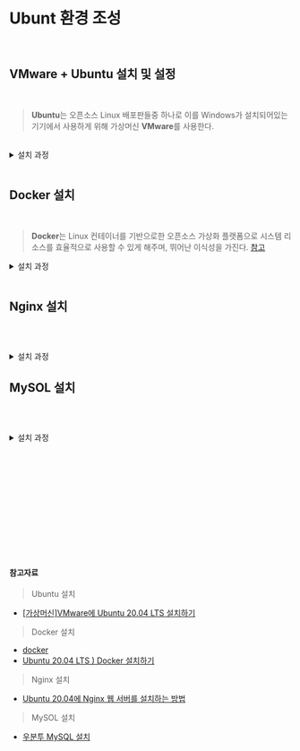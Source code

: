 # Ubunt 환경 조성

<br>

## VMware + Ubuntu 설치 및 설정

<br>

 > **Ubuntu**는 오픈소스 Linux 배포판들중 하나로 이를 Windows가 설치되어있는 기기에서 사용하게 위해 가상머신 **VMware**를 사용한다.

<br>

<details>
    <summary>설치 과정</summary>
 
 1. VMware Windows 버전 설치 [https://www.vmware.com](https://www.vmware.com/kr/products/workstation-player/workstation-player-evaluation.html) 
 
     <img src="https://user-images.githubusercontent.com/101278786/159773710-0d56ee4d-c2af-4c80-aef1-d33c4e7de230.png" width="500">

<br>

 2. Ubuntu LTS 버전(20.04.4) 다운로드 [https://ubuntu.com](https://ubuntu.com/download/desktop)


      <img src="https://user-images.githubusercontent.com/101278786/159782630-bc4ac4ab-1756-421b-b56d-b84ff8073191.png" width="500">
              
<br>

 3. VMware에서 가상머신 생성

    - Create a New Virtual Machine
    
         <img src="https://user-images.githubusercontent.com/101278786/159786353-ef92d23b-a830-424a-8d1a-1f35bc849e05.png" width="500">

    - Install from: I will install the operating system later.
    
         <img src="https://user-images.githubusercontent.com/101278786/159786303-441f5f56-a8fb-4f32-a82d-cc9f8b25b801.png" width="500">

    - Guest operating system - Linux, Version - Ubuntu
    
         <img src="https://user-images.githubusercontent.com/101278786/159786381-781cc5c9-1be0-4c77-bbbf-75b350cd82a5.png" width="500">
         
<br>

  4. 가상머신에 Ubnutu 설치

      - Edit Virtual Machine Settings

          <img src="https://user-images.githubusercontent.com/101278786/159787215-35e5f6ba-8ab6-4c83-bb26-ed8bc40dd8b6.png" width="500">
          
          
          

      - Device - CD/DVD (SATA), Connection - Use ISO image file: (2에서 다운로드한 Ubunto 파일)

          <img src="https://user-images.githubusercontent.com/101278786/159787945-31dd7312-03bf-46bb-9ef4-5355b2fed70a.png" width="500">
          
      - Play virtual machine
      
      - 언어 설정 및 체험하기 선택
      
          <img src="https://user-images.githubusercontent.com/101278786/159788510-c10a72a1-df74-4f15-9fda-9adb10129c88.png" width="500">
          
      - Ubuntu 20.04.4 LTS 설치 클릭
      
          <img src="https://user-images.githubusercontent.com/101278786/160814154-1dc859c4-f0cf-4031-88dc-dc6370c56558.png" width="500">
        
      - 한국어 - 키보드 레이아웃 - Korean(101/104 keyCompltible)
          
          <img src="https://user-images.githubusercontent.com/101278786/160812762-c32fa8ba-f60d-419c-8b4c-7517107030ea.png" width="500">

      - 일반 설치, Ubuntu 설치 중 업데이트 다운로드 선택
      
          <img src="https://user-images.githubusercontent.com/101278786/160815473-9b85c760-8176-4a3e-9aea-12dace5a8ea9.png" width="500">

      - 지금 다시 시작
      
          <img src="https://user-images.githubusercontent.com/101278786/160830474-31438b45-a72e-4ace-9546-7e6f416f0642.png" width="500">

<br>
 
</details>

<br>

## Docker 설치

<br>

   > **Docker**는 Linux 컨테이너를 기반으로한 오픈소스 가상화 플랫폼으로 시스템 리소스를 효율적으로 사용할 수 있게 해주며, 뛰어난 이식성을 가진다.  [참고](https://khj93.tistory.com/entry/Docker-Docker-%EA%B0%9C%EB%85%90)

<details>
    <summary>설치 과정</summary>
 
   1. 기존 설치 삭제 
   
            sudo apt-get remove docker docker-engine docker.io containerd runc

   2. repository 설정

      - 패키지 인덱스 업데이트 및 패키지 설치

            sudo apt-get update
            
            sudo apt-get install \
               ca-certificates \
               curl \
               gnupg \
               lsb-release
            
           <img src="https://user-images.githubusercontent.com/101278786/160861769-8a6b339b-d844-4d3a-8070-570afdd1e005.png" width="500">
            
       - GPG키 추가
       
             curl -fsSL https://download.docker.com/linux/ubuntu/gpg | sudo gpg --dearmor -o /usr/share/keyrings/docker-archive-keyring.gpg
             
       - stable repository 설정

             echo \
             "deb [arch=$(dpkg --print-architecture) signed-by=/usr/share/keyrings/docker-archive-keyring.gpg] https://download.docker.com/linux/ubuntu \
             $(lsb_release -cs) stable" | sudo tee /etc/apt/sources.list.d/docker.list > /dev/null
             
             
   3. Docker 엔진 설치
 
            sudo apt-get update
            sudo apt-get install docker-ce docker-ce-cli containerd.io
            
   4. Docker 엔진 테스트

            sudo docker run hello-world
            
      <img src="https://user-images.githubusercontent.com/101278786/160872872-4332b12e-5062-44ac-8c61-5df531021f11.png" width="500">

<br>
 
</details>

<br>

## Nginx 설치

<br>

   > 

<br>

<details>
    <summary>설치 과정</summary>
 
   1. 서버 패키지 목록 업데이트

          sudo apt update
 
   2. Nginx 설치
 
          sudo apt install nginx
 
      <img src="https://user-images.githubusercontent.com/101278786/160941054-53f836b5-3a46-449a-a38e-57879c380920.png" width="500">

   3. 설치 후 테스트
  
      - Nginx 테스트
 
             sudo systemctl status nginx
 
      <img src="https://user-images.githubusercontent.com/101278786/160942307-ca5f4fb0-dea9-4148-a96a-242dc0aa9169.png" width="500">

 
      - Nginx 버전 확인
 
             sudo dpkg -l nginx
 
      <img src="https://user-images.githubusercontent.com/101278786/160942153-49f335e7-8bf3-493f-811e-e8f56432e277.png" width="500">

 
 
</details>

## MySOL 설치

<br>

>

<br>

<details>
    <summary>설치 과정</summary>
 
   1. MySOL 설치

          sudo apt install -y mysql-server
          
   <img src="https://user-images.githubusercontent.com/101278786/160945260-9e9239dd-5207-4e7a-988f-8ce91ca77e32.png" width="500">
   
   2. MySOL 서버 초기화
 
           sudo mysql_secure_installation
 
   <img src="https://user-images.githubusercontent.com/101278786/160945979-86ba8ece-a2f8-43f1-b87c-715cb6f1f7de.png" width="500">


   3. 유저 설정
      
      - New passward - 설정할 비밀번호를 2번 입력하여 설정
 
      <img src="https://user-images.githubusercontent.com/101278786/160946381-0bf4ab95-25f3-419c-aead-ac54c65c7233.png" width="500">
 
      - Remove anonymous users? - 익명 유저를 차단할 것인지 설정 - Y
 
      - Disallow root login remotely? 외부 접속을 차단할 것인지 설정 - Y
 
      - Remove test database and access to it? 테스트 데이터베이스를 삭제할 것인지 설정 - Y
 
      <img src="https://user-images.githubusercontent.com/101278786/160946872-1bf67d32-052f-4acb-a314-15e0b478c9fd.png" width="500">
 
      - privileges table를 다시 시작할 것인지 설정 - Y
 
      <img src="https://user-images.githubusercontent.com/101278786/160947049-24b8eea6-a0cc-4e43-92ea-d434a06de6b8.png" width="500">
 
 

</details>
 
<br><br><br><br><br><br><br><br><br><br><br>
      



#### 참고자료
> Ubuntu 설치 

   - [[가상머신]VMware에 Ubuntu 20.04 LTS 설치하기](https://tomcabin.tistory.com/3)

> Docker 설치

   - [docker ](https://docs.docker.com/engine/install/ubuntu/)
   - [Ubuntu 20.04 LTS ) Docker 설치하기](https://shanepark.tistory.com/237)

> Nginx 설치

   - [Ubuntu 20.04에 Nginx 웹 서버를 설치하는 방법](https://ko.linux-console.net/?p=721)

> MySOL 설치

   - [우분투 MySQL 설치](https://hiseon.me/linux/ubuntu/ubuntu-mysql-install/)
